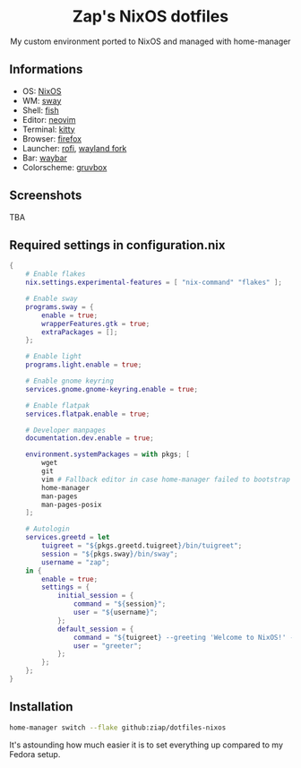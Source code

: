 <div align="center">

# Zap's NixOS dotfiles

My custom environment ported to NixOS and managed with home-manager

</div>

## Informations

- OS: [NixOS](https://nixos.org/)
- WM: [sway](https://swaywm.org/)
- Shell: [fish](https://fishshell.com/)
- Editor: [neovim](https://neovim.io/)
- Terminal: [kitty](https://sw.kovidgoyal.net/kitty/)
- Browser: [firefox](https://www.mozilla.org/en-US/firefox/)
- Launcher: [rofi](https://github.com/davatorium/rofi), [wayland fork](https://github.com/lbonn/rofi)
- Bar: [waybar](https://github.com/Alexays/Waybar)
- Colorscheme: [gruvbox](https://github.com/morhetz/gruvbox)

## Screenshots

TBA

## Required settings in configuration.nix

```nix
{
    # Enable flakes
    nix.settings.experimental-features = [ "nix-command" "flakes" ];

    # Enable sway
    programs.sway = {
        enable = true;
        wrapperFeatures.gtk = true;
        extraPackages = [];
    };

    # Enable light
    programs.light.enable = true;

    # Enable gnome keyring
    services.gnome.gnome-keyring.enable = true;

    # Enable flatpak
    services.flatpak.enable = true;

    # Developer manpages
    documentation.dev.enable = true;

    environment.systemPackages = with pkgs; [
        wget
        git
        vim # Fallback editor in case home-manager failed to bootstrap neovim
        home-manager
        man-pages
        man-pages-posix
    ];

    # Autologin
    services.greetd = let
        tuigreet = "${pkgs.greetd.tuigreet}/bin/tuigreet";
        session = "${pkgs.sway}/bin/sway";
        username = "zap";
    in {
        enable = true;
        settings = {
            initial_session = {
                command = "${session}";
                user = "${username}";
            };
            default_session = {
                command = "${tuigreet} --greeting 'Welcome to NixOS!' --asterisks --remember --remember-user-session --time -cmd ${session}";
                user = "greeter";
            };
        };
    };
}
```

## Installation

```bash
home-manager switch --flake github:ziap/dotfiles-nixos
```

It's astounding how much easier it is to set everything up compared to my Fedora setup.
